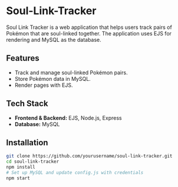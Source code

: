 # Soul-Link-Tracker

Soul Link Tracker is a web application that helps users track pairs of Pokémon that are soul-linked together. The application uses EJS for rendering and MySQL as the database.

## Features
- Track and manage soul-linked Pokémon pairs.
- Store Pokémon data in MySQL.
- Render pages with EJS.

## Tech Stack
- **Frontend & Backend:** EJS, Node.js, Express
- **Database:** MySQL

## Installation
```sh
git clone https://github.com/yourusername/soul-link-tracker.git
cd soul-link-tracker
npm install
# Set up MySQL and update config.js with credentials
npm start

